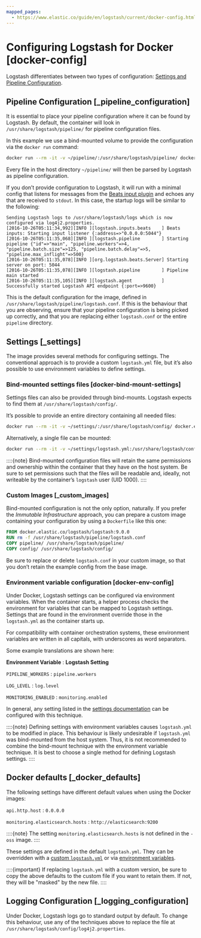 ```yaml
---
mapped_pages:
  - https://www.elastic.co/guide/en/logstash/current/docker-config.html
---
```


# Configuring Logstash for Docker [docker-config]

Logstash differentiates between two types of configuration: [Settings and Pipeline Configuration](/reference/config-setting-files.md).

## Pipeline Configuration [_pipeline_configuration]

It is essential to place your pipeline configuration where it can be found by Logstash. By default, the container will look in `/usr/share/logstash/pipeline/` for pipeline configuration files.

In this example we use a bind-mounted volume to provide the configuration via the `docker run` command:

```sh
docker run --rm -it -v ~/pipeline/:/usr/share/logstash/pipeline/ docker.elastic.co/logstash/logstash:9.0.0
```

Every file in the host directory `~/pipeline/` will then be parsed by Logstash as pipeline configuration.

If you don’t provide configuration to Logstash, it will run with a minimal config that listens for messages from the [Beats input plugin](logstash-docs-md://lsr/plugins-inputs-beats.md) and echoes any that are received to `stdout`. In this case, the startup logs will be similar to the following:

```text
Sending Logstash logs to /usr/share/logstash/logs which is now configured via log4j2.properties.
[2016-10-26T05:11:34,992][INFO ][logstash.inputs.beats    ] Beats inputs: Starting input listener {:address=>"0.0.0.0:5044"}
[2016-10-26T05:11:35,068][INFO ][logstash.pipeline        ] Starting pipeline {"id"=>"main", "pipeline.workers"=>4, "pipeline.batch.size"=>125, "pipeline.batch.delay"=>5, "pipeline.max_inflight"=>500}
[2016-10-26T05:11:35,078][INFO ][org.logstash.beats.Server] Starting server on port: 5044
[2016-10-26T05:11:35,078][INFO ][logstash.pipeline        ] Pipeline main started
[2016-10-26T05:11:35,105][INFO ][logstash.agent           ] Successfully started Logstash API endpoint {:port=>9600}
```

This is the default configuration for the image, defined in `/usr/share/logstash/pipeline/logstash.conf`.  If this is the behaviour that you are observing, ensure that your pipeline configuration is being picked up correctly, and that you are replacing either `logstash.conf` or the entire `pipeline` directory.


## Settings [_settings]

The image provides several methods for configuring settings. The conventional approach is to provide a custom `logstash.yml` file, but it’s also possible to use environment variables to define settings.

### Bind-mounted settings files [docker-bind-mount-settings]

Settings files can also be provided through bind-mounts. Logstash expects to find them at `/usr/share/logstash/config/`.

It’s possible to provide an entire directory containing all needed files:

```sh
docker run --rm -it -v ~/settings/:/usr/share/logstash/config/ docker.elastic.co/logstash/logstash:9.0.0
```

Alternatively, a single file can be mounted:

```sh
docker run --rm -it -v ~/settings/logstash.yml:/usr/share/logstash/config/logstash.yml docker.elastic.co/logstash/logstash:9.0.0
```

::::{note}
Bind-mounted configuration files will retain the same permissions and ownership within the container that they have on the host system. Be sure to set permissions such that the files will be readable and, ideally, not writeable by the container’s `logstash` user (UID 1000).
::::



### Custom Images [_custom_images]

Bind-mounted configuration is not the only option, naturally. If you prefer the *Immutable Infrastructure* approach, you can prepare a custom image containing your configuration by using a `Dockerfile` like this one:

```dockerfile
FROM docker.elastic.co/logstash/logstash:9.0.0
RUN rm -f /usr/share/logstash/pipeline/logstash.conf
COPY pipeline/ /usr/share/logstash/pipeline/
COPY config/ /usr/share/logstash/config/
```

Be sure to replace or delete `logstash.conf` in your custom image, so that you don’t retain the example config from the base image.


### Environment variable configuration [docker-env-config]

Under Docker, Logstash settings can be configured via environment variables. When the container starts, a helper process checks the environment for variables that can be mapped to Logstash settings. Settings that are found in the environment override those in the `logstash.yml` as the container starts up.

For compatibility with container orchestration systems, these environment variables are written in all capitals, with underscores as word separators.

Some example translations are shown here:

**Environment Variable**
:   **Logstash Setting**

`PIPELINE_WORKERS`
:   `pipeline.workers`

`LOG_LEVEL`
:   `log.level`

`MONITORING_ENABLED`
:   `monitoring.enabled`

In general, any setting listed in the [settings documentation](/reference/logstash-settings-file.md) can be configured with this technique.

::::{note}
Defining settings with environment variables causes `logstash.yml` to be modified in place. This behaviour is likely undesirable if `logstash.yml` was bind-mounted from the host system. Thus, it is not recommended to combine the bind-mount technique with the environment variable technique. It is best to choose a single method for defining Logstash settings.
::::




## Docker defaults [_docker_defaults]

The following settings have different default values when using the Docker images:

`api.http.host`
:   `0.0.0.0`

`monitoring.elasticsearch.hosts`
:   `http://elasticsearch:9200`

::::{note}
The setting `monitoring.elasticsearch.hosts` is not defined in the `-oss` image.
::::


These settings are defined in the default `logstash.yml`. They can be overridden with a [custom `logstash.yml`](#docker-bind-mount-settings) or via [environment variables](#docker-env-config).

::::{important}
If replacing `logstash.yml` with a custom version, be sure to copy the above defaults to the custom file if you want to retain them. If not, they will be "masked" by the new file.
::::



## Logging Configuration [_logging_configuration]

Under Docker, Logstash logs go to standard output by default. To change this behaviour, use any of the techniques above to replace the file at `/usr/share/logstash/config/log4j2.properties`.
